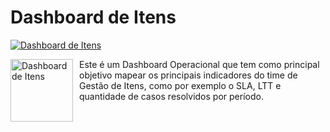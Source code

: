 # Dashboard de Itens

[![Dashboard de Itens](https://img.shields.io/badge/Dashboard%20de%20Itens-20c30247--5a24--4f95--beae--aa9fd26b0979-green)](https://lookerstudio.google.com/u/0/reporting/20c30247-5a24-4f95-beae-aa9fd26b0979/page/lztqD)

<img src="https://drive.google.com/uc?id=1lIjwbFF3gGW62II5bvpOTge3POq8R8ET" alt="Dashboard de Itens" style="width:100px;height:auto;float:left;margin-right:10px;"> 

Este é um Dashboard Operacional que tem como principal objetivo mapear os principais indicadores do time de Gestão de Itens, como por exemplo o SLA, LTT e quantidade de casos resolvidos por período.
